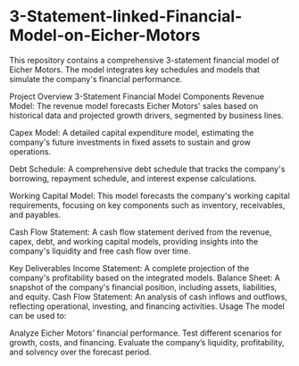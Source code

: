 # 3-Statement-linked-Financial-Model-on-Eicher-Motors
This repository contains a comprehensive 3-statement financial model of Eicher Motors. The model integrates key schedules and models that simulate the company's financial performance.

Project Overview
3-Statement Financial Model Components
Revenue Model: The revenue model forecasts Eicher Motors' sales based on historical data and projected growth drivers, segmented by business lines.

Capex Model: A detailed capital expenditure model, estimating the company's future investments in fixed assets to sustain and grow operations.

Debt Schedule: A comprehensive debt schedule that tracks the company's borrowing, repayment schedule, and interest expense calculations.

Working Capital Model: This model forecasts the company's working capital requirements, focusing on key components such as inventory, receivables, and payables.

Cash Flow Statement: A cash flow statement derived from the revenue, capex, debt, and working capital models, providing insights into the company's liquidity and free cash flow over time.

Key Deliverables
Income Statement: A complete projection of the company's profitability based on the integrated models.
Balance Sheet: A snapshot of the company's financial position, including assets, liabilities, and equity.
Cash Flow Statement: An analysis of cash inflows and outflows, reflecting operational, investing, and financing activities.
Usage
The model can be used to:

Analyze Eicher Motors' financial performance.
Test different scenarios for growth, costs, and financing.
Evaluate the company’s liquidity, profitability, and solvency over the forecast period.
